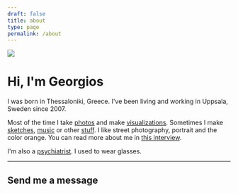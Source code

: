```yaml
---
draft: false
title: about
type: page
permalink: /about
---
```


![](/images/about/22179918_10211502948024249_7906213241610123165_o.jpg)




# Hi, I'm Georgios

I was born in Thessaloniki, Greece. I've been living and working in Uppsala, Sweden since 2007.

Most of the time I take [photos](/blog) and make [visualizations](/dataviz). Sometimes I make [sketches](/sketches), [music](/music) or other [stuff](http://www.georgioskaramanis.com/stuff). I like street photography, portrait and the color orange. You can read more about me in [this interview](http://blog.eyeem.com/?p=12443).

I'm also a [psychiatrist](https://www.akademiska.se/for-patient-och-besokare/hitta-pa-sjukhuset/a-till-o/affektiva-specialmottagningen/). I used to wear glasses.

* * *

## Send me a message



